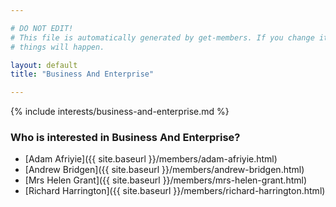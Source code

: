 ```yaml
---

# DO NOT EDIT!
# This file is automatically generated by get-members. If you change it, bad
# things will happen.

layout: default
title: "Business And Enterprise"

---
```


{% include interests/business-and-enterprise.md %}

### Who is interested in Business And Enterprise?


* [Adam Afriyie]({{ site.baseurl }}/members/adam-afriyie.html)
* [Andrew Bridgen]({{ site.baseurl }}/members/andrew-bridgen.html)
* [Mrs Helen Grant]({{ site.baseurl }}/members/mrs-helen-grant.html)
* [Richard Harrington]({{ site.baseurl }}/members/richard-harrington.html)
